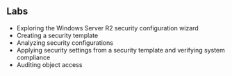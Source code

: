 ## Labs
* Exploring the Windows Server R2 security configuration wizard
* Creating a security template
* Analyzing security configurations
* Applying security settings from a security template and verifying system compliance
* Auditing object access

